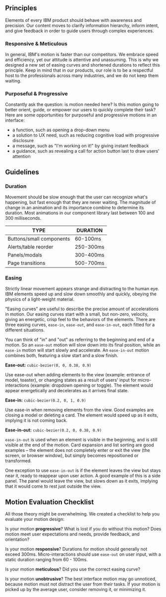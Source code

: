 ## Principles

Elements of every IBM product should behave with awareness and precision. Our content moves to clarify information hierarchy, inform intent, and give feedback in order to guide users through complex experiences.

### Responsive & Meticulous

In general, IBM's motion is faster than our competitors. We embrace speed and efficiency, yet our attitude is attentive and unassuming. This is why we designed a new set of easing curves and shortened durations to reflect this principle. Keep in mind that in our products, our role is to be a respectful host to the professionals across many industries, and we do not keep them waiting.

### Purposeful & Progressive

Constantly ask the question: is motion needed here? Is this motion going to better orient, guide, or empower our users to quickly complete their task? Here are some opportunities for purposeful and progressive motions in an interface:

- a function, such as opening a drop-down menu
- a solution to UX need, such as reducing cognitive load with progressive disclosure
- a message, such as "I'm working on it!" by giving instant feedback
- a guidance, such as revealing a call for action button last to draw users' attention

## Guidelines

### Duration

Movement should be slow enough that the user can recognize what's happening, but fast enough that they are never waiting. The magnitude of change in an animation and its importance combine to determine its duration. Most animations in our component library last between 100 and 300 milliseconds.

<!-- <div data-insert-component="MotionExample" data-props="duration,300ms,600ms"></div> -->

| TYPE                     | DURATION  |
| -------------------------| ----------|
| Buttons/small components | 60-100ms |
| Alerts/table reorder     | 250-300ms |
| Panels/modals            | 300-400ms |
| Page transitions         | 500-700ms |

### Easing

Strictly linear movement appears strange and distracting to the human eye. IBM elements speed up and slow down smoothly and quickly, obeying the physics of a light-weight material.

"Easing curves" are useful to describe the precise amount of accelerations in motion. Our easing curves start with a small, but non-zero, velocity, giving an energetic, crisp feel to the behaviors of the elements. There are three easing curves, `ease-in`, `ease-out`, and `ease-in-out`, each fitted for a different situations.

You can think of "in" and "out" as referring to the beginning and end of a motion. So an `ease-out` motion will slow down into its final position, while an `ease-in` motion will start slowly and accelerate. An `ease-in-out` motion combines both, featuring a slow start and a slow finish.

**Ease-out:** `cubic-bezier(0, 0, 0.38, 0.9)`

Use ease-out when adding elements to the view (example: entrance of model, toaster), or changing states as a result of users' input for micro-interactions (example:  dropdown opening or toggle). The element would appear energetically and decelerates as it arrives final state.

<div data-insert-component="MotionExample" data-props="ease-out"></div>

**Ease-in:** `cubic-bezier(0.2, 0, 1, 0.9)`

Use ease-in when removing elements from the view. Good examples are closing a model or deleting a card. The element would speed up as it exits, implying it is not coming back.

<div data-insert-component="MotionExample" data-props="ease-in"></div>

**Ease-in-out:** `cubic-bezier(0.2, 0, 0.38, 0.9)`

`ease-in-out` is used when an element is visible in the beginning, and is still visible at the end of the motion. Card expansion and list sorting are good examples – the element does not completely enter or exit the view (the screen, or browser window), but simply becomes repositioned or transformed.

<div data-insert-component="MotionExample" data-props="standard"></div>

One exception to use `ease-in-out` is if the element leaves the view but stays near it, ready to reappear upon user action. A good example of this is a side panel. The panel would leave the view, but slows down as it exits, implying that it would come to rest just outside the view.

## Motion Evaluation Checklist

All those theory might be overwhelming. We created a checklist to help you evaluate your motion design:

Is your motion **progressive**?
What is lost if you do without this motion? Does motion meet user expectations and needs, provide feedback, and orientation?

Is your motion **responsive**?
Durations for motion should generally not exceed 300ms. Micro-interactions should use `ease-out` on user input, with a static duration ranging from 60 - 100ms.

Is your motion **meticulous**?
Did you use the correct easing curve?

Is your motion **unobtrusive**?
The best interface motion may go unnoticed, because motion must not distract the user from their tasks. If your motion is picked up by the average user, consider removing it, or minimizing it.


<!-- ## Tools

**<a href="https://ibm.github.io/motion/" target="_blank">Motion Calculator</a>**

Use this tool to generate accurate IBM motion for your design. -->

